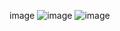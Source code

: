 image 
![image](https://www.google.com/url?sa=i&url=https%3A%2F%2Fpixabay.com%2Fimages%2Fsearch%2Fwhite%2F&psig=AOvVaw3EdFHHSJ-CTQkbLg633ljP&ust=1630402657458000&source=images&cd=vfe&ved=0CAsQjRxqFwoTCNj5yau52PICFQAAAAAdAAAAABAI)
![image](C:\Users\Harshavardhan\Pictures\Screenshots)
